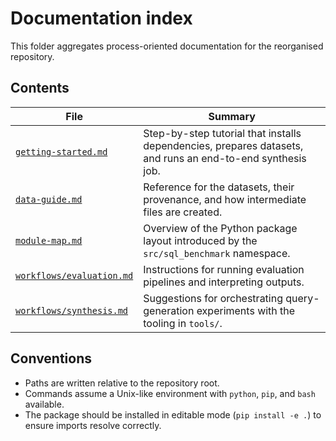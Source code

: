 # Documentation index

This folder aggregates process-oriented documentation for the reorganised repository.

## Contents

| File | Summary |
| --- | --- |
| [`getting-started.md`](getting-started.md) | Step-by-step tutorial that installs dependencies, prepares datasets, and runs an end-to-end synthesis job. |
| [`data-guide.md`](data-guide.md) | Reference for the datasets, their provenance, and how intermediate files are created. |
| [`module-map.md`](module-map.md) | Overview of the Python package layout introduced by the `src/sql_benchmark` namespace. |
| [`workflows/evaluation.md`](workflows/evaluation.md) | Instructions for running evaluation pipelines and interpreting outputs. |
| [`workflows/synthesis.md`](workflows/synthesis.md) | Suggestions for orchestrating query-generation experiments with the tooling in `tools/`. |

## Conventions

- Paths are written relative to the repository root.
- Commands assume a Unix-like environment with `python`, `pip`, and `bash` available.
- The package should be installed in editable mode (`pip install -e .`) to ensure imports resolve correctly.
